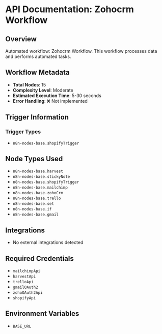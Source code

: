 # API Documentation: Zohocrm Workflow

## Overview
Automated workflow: Zohocrm Workflow. This workflow processes data and performs automated tasks.

## Workflow Metadata
- **Total Nodes**: 15
- **Complexity Level**: Moderate
- **Estimated Execution Time**: 5-30 seconds
- **Error Handling**: ❌ Not implemented

## Trigger Information
### Trigger Types
- `n8n-nodes-base.shopifyTrigger`

## Node Types Used
- `n8n-nodes-base.harvest`
- `n8n-nodes-base.stickyNote`
- `n8n-nodes-base.shopifyTrigger`
- `n8n-nodes-base.mailchimp`
- `n8n-nodes-base.zohoCrm`
- `n8n-nodes-base.trello`
- `n8n-nodes-base.set`
- `n8n-nodes-base.if`
- `n8n-nodes-base.gmail`

## Integrations
- No external integrations detected

## Required Credentials
- `mailchimpApi`
- `harvestApi`
- `trelloApi`
- `gmailOAuth2`
- `zohoOAuth2Api`
- `shopifyApi`

## Environment Variables
- `BASE_URL`
